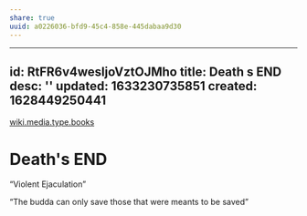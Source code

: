 ```yaml
---
share: true
uuid: a0226036-bfd9-45c4-858e-445dabaa9d30
---
```

---
id: RtFR6v4wesljoVztOJMho
title: Death s END
desc: ''
updated: 1633230735851
created: 1628449250441
---
[wiki.media.type.books](/a3a80e28-c537-4091-a06f-3d20f44ec6a2)


# Death's END
“Violent Ejaculation”

“The budda can only save those that were meants to be saved”
